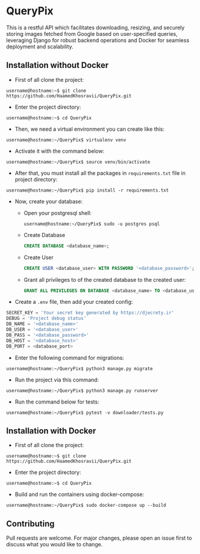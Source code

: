 # QueryPix
This is a restful API which facilitates downloading, resizing, and securely storing images fetched from Google based on user-specified queries, leveraging Django for robust backend operations and Docker for seamless deployment and scalability.

## Installation without Docker

* First of all clone the project:
```console
username@hostname:~$ git clone https://github.com/HaamedKhosravii/QueryPix.git
```
* Enter the project directory:
```console
username@hostname:~$ cd QueryPix
```
* Then, we need a virtual environment you can create like this:
```console
username@hostname:~/QueryPix$ virtualenv venv
```
* Activate it with the command below:
```console
username@hostname:~/QueryPix$ source venv/bin/activate
```
* After that, you must install all the packages in `requirements.txt` file in project directory:
```console
username@hostname:~/QueryPix$ pip install -r requirements.txt
```
* Now, create your database:
  * Open your postgresql shell:
    ```console
    username@hostname:~/QueryPix$ sudo -u postgres psql
    ```

  * Create Database
    ```sql
    CREATE DATABASE <database_name>;
    ```

  * Create User
    ```sql
    CREATE USER <database_user> WITH PASSWORD '<database_password>';
    ```

  * Grant all privileges to of the created database to the created user:
    ```sql
    GRANT ALL PRIVILEGES ON DATABASE <database_name> TO <database_user>;
    ```


* Create a `.env` file, then add your created config:
```python
SECRET_KEY = 'Your secret key generated by https://djecrety.ir'
DEBUG = 'Project debug status'
DB_NAME = '<database_name>'
DB_USER = '<database_user>'
DB_PASS = '<database_password>'
DB_HOST = '<database_host>'
DB_PORT = <database_port>
```
* Enter the following command for migrations:
```console
username@hostname:~/QueryPix$ python3 manage.py migrate
```
* Run the project via this command:
```console
username@hostname:~/QueryPix$ python3 manage.py runserver
```
* Run the command below for tests:
```console
username@hostname:~/QueryPix$ pytest -v downloader/tests.py 

```

## Installation with Docker

* First of all clone the project:
```console
username@hostname:~$ git clone https://github.com/HaamedKhosravii/QueryPix.git
```
* Enter the project directory:
```console
username@hostname:~$ cd QueryPix
```
* Build and run the containers using docker-compose:
```console
username@hostname:~/QueryPix$ sudo docker-compose up --build
```

## Contributing
Pull requests are welcome. For major changes, please open an issue first to discuss what you would like to change.


